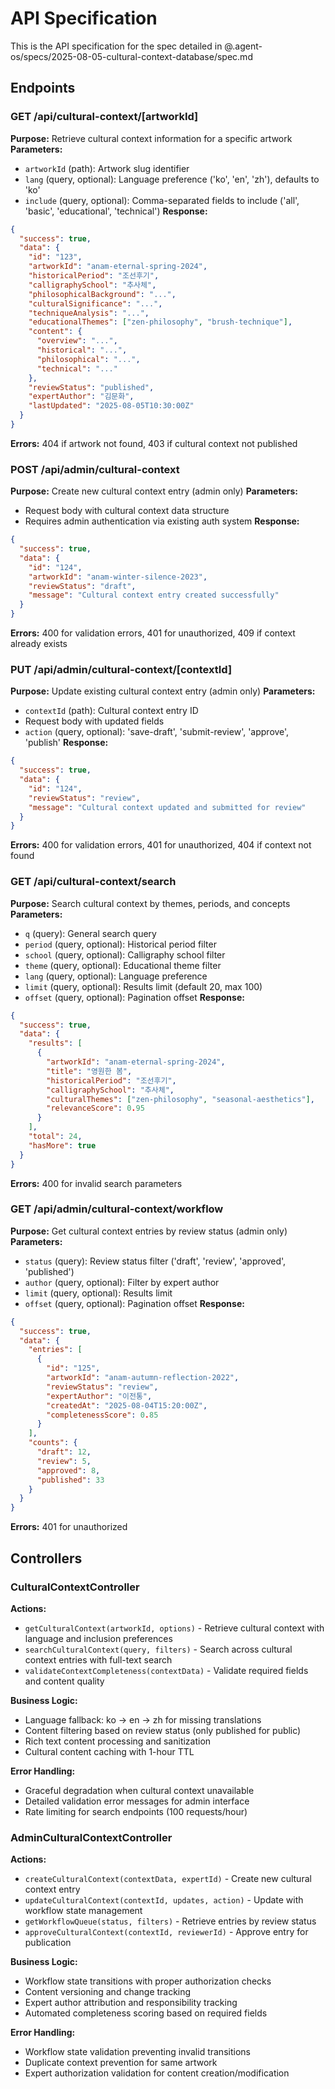 # API Specification

This is the API specification for the spec detailed in @.agent-os/specs/2025-08-05-cultural-context-database/spec.md

## Endpoints

### GET /api/cultural-context/[artworkId]

**Purpose:** Retrieve cultural context information for a specific artwork
**Parameters:** 
- `artworkId` (path): Artwork slug identifier
- `lang` (query, optional): Language preference ('ko', 'en', 'zh'), defaults to 'ko'
- `include` (query, optional): Comma-separated fields to include ('all', 'basic', 'educational', 'technical')
**Response:** 
```json
{
  "success": true,
  "data": {
    "id": "123",
    "artworkId": "anam-eternal-spring-2024",
    "historicalPeriod": "조선후기",
    "calligraphySchool": "추사체",
    "philosophicalBackground": "...",
    "culturalSignificance": "...",
    "techniqueAnalysis": "...",
    "educationalThemes": ["zen-philosophy", "brush-technique"],
    "content": {
      "overview": "...",
      "historical": "...",
      "philosophical": "...",
      "technical": "..."
    },
    "reviewStatus": "published",
    "expertAuthor": "김문화",
    "lastUpdated": "2025-08-05T10:30:00Z"
  }
}
```
**Errors:** 404 if artwork not found, 403 if cultural context not published

### POST /api/admin/cultural-context

**Purpose:** Create new cultural context entry (admin only)
**Parameters:** 
- Request body with cultural context data structure
- Requires admin authentication via existing auth system
**Response:** 
```json
{
  "success": true,
  "data": {
    "id": "124",
    "artworkId": "anam-winter-silence-2023",
    "reviewStatus": "draft",
    "message": "Cultural context entry created successfully"
  }
}
```
**Errors:** 400 for validation errors, 401 for unauthorized, 409 if context already exists

### PUT /api/admin/cultural-context/[contextId]

**Purpose:** Update existing cultural context entry (admin only)
**Parameters:** 
- `contextId` (path): Cultural context entry ID
- Request body with updated fields
- `action` (query, optional): 'save-draft', 'submit-review', 'approve', 'publish'
**Response:** 
```json
{
  "success": true,
  "data": {
    "id": "124",
    "reviewStatus": "review",
    "message": "Cultural context updated and submitted for review"
  }
}
```
**Errors:** 400 for validation errors, 401 for unauthorized, 404 if context not found

### GET /api/cultural-context/search

**Purpose:** Search cultural context by themes, periods, and concepts
**Parameters:** 
- `q` (query): General search query
- `period` (query, optional): Historical period filter
- `school` (query, optional): Calligraphy school filter
- `theme` (query, optional): Educational theme filter
- `lang` (query, optional): Language preference
- `limit` (query, optional): Results limit (default 20, max 100)
- `offset` (query, optional): Pagination offset
**Response:** 
```json
{
  "success": true,
  "data": {
    "results": [
      {
        "artworkId": "anam-eternal-spring-2024",
        "title": "영원한 봄",
        "historicalPeriod": "조선후기",
        "calligraphySchool": "추사체",
        "culturalThemes": ["zen-philosophy", "seasonal-aesthetics"],
        "relevanceScore": 0.95
      }
    ],
    "total": 24,
    "hasMore": true
  }
}
```
**Errors:** 400 for invalid search parameters

### GET /api/admin/cultural-context/workflow

**Purpose:** Get cultural context entries by review status (admin only)
**Parameters:** 
- `status` (query): Review status filter ('draft', 'review', 'approved', 'published')
- `author` (query, optional): Filter by expert author
- `limit` (query, optional): Results limit
- `offset` (query, optional): Pagination offset
**Response:** 
```json
{
  "success": true,
  "data": {
    "entries": [
      {
        "id": "125",
        "artworkId": "anam-autumn-reflection-2022",
        "reviewStatus": "review",
        "expertAuthor": "이전통",
        "createdAt": "2025-08-04T15:20:00Z",
        "completenessScore": 0.85
      }
    ],
    "counts": {
      "draft": 12,
      "review": 5,
      "approved": 8,
      "published": 33
    }
  }
}
```
**Errors:** 401 for unauthorized

## Controllers

### CulturalContextController

**Actions:**
- `getCulturalContext(artworkId, options)` - Retrieve cultural context with language and inclusion preferences
- `searchCulturalContext(query, filters)` - Search across cultural context entries with full-text search
- `validateContextCompleteness(contextData)` - Validate required fields and content quality

**Business Logic:**
- Language fallback: ko → en → zh for missing translations
- Content filtering based on review status (only published for public)
- Rich text content processing and sanitization
- Cultural content caching with 1-hour TTL

**Error Handling:**
- Graceful degradation when cultural context unavailable
- Detailed validation error messages for admin interface
- Rate limiting for search endpoints (100 requests/hour)

### AdminCulturalContextController

**Actions:**
- `createCulturalContext(contextData, expertId)` - Create new cultural context entry
- `updateCulturalContext(contextId, updates, action)` - Update with workflow state management
- `getWorkflowQueue(status, filters)` - Retrieve entries by review status
- `approveCulturalContext(contextId, reviewerId)` - Approve entry for publication

**Business Logic:**
- Workflow state transitions with proper authorization checks
- Content versioning and change tracking
- Expert author attribution and responsibility tracking
- Automated completeness scoring based on required fields

**Error Handling:**
- Workflow state validation preventing invalid transitions
- Duplicate context prevention for same artwork
- Expert authorization validation for content creation/modification